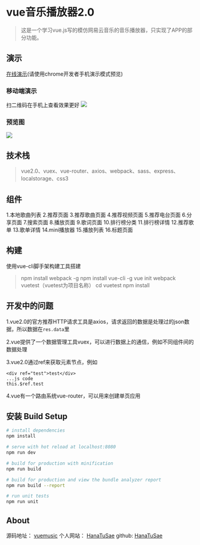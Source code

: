 # vue音乐播放器2.0

> 这是一个学习vue.js写的模仿网易云音乐的音乐播放器，只实现了APP的部分功能。

## 演示
[在线演示](http://music.hanatusae.xin/music2)(请使用chrome开发者手机演示模式预览)

### 移动端演示
扫二维码在手机上查看效果更好
![](http://hanatusae.oss-cn-shenzhen.aliyuncs.com/music2.0.png)

### 预览图
![](http://hanatusae.oss-cn-shenzhen.aliyuncs.com/1.0%E5%8A%9F%E8%83%BD%E5%B1%95%E7%A4%BA.gif)

## 技术栈
> vue2.0、vuex、vue-router、axios、webpack、sass、express、localstorage、css3

## 组件
1.本地歌曲列表
2.推荐页面
3.推荐歌曲页面
4.推荐视频页面
5.推荐电台页面
6.分享页面
7.搜索页面
8.播放页面
9.歌词页面
10.排行榜分类
11.排行榜详情
12.推荐歌单
13.歌单详情
14.mini播放器
15.播放列表
16.标题页面

## 构建
使用vue-cli脚手架构建工具搭建
> npm install webpack -g
> npm install vue-cli -g
> vue init webpack vuetest（vuetest为项目名称）
> cd vuetest
> npm install

## 开发中的问题
1.vue2.0的官方推荐HTTP请求工具是axios，请求返回的数据是处理过的json数据，所以数据在`res.data`里

2.vue提供了一个数据管理工具vuex，可以进行数据上的通信，例如不同组件间的数据处理

3.vue2.0通过ref来获取元素节点，例如
```
<div ref="test">test</div>
...js code
this.$ref.test
```
4.vue有一个路由系统vue-router，可以用来创建单页应用

## 安装 Build Setup
``` bash
# install dependencies
npm install

# serve with hot reload at localhost:8080
npm run dev

# build for production with minification
npm run build

# build for production and view the bundle analyzer report
npm run build --report

# run unit tests
npm run unit

```
## About
源码地址： [vuemusic](https://github.com/HanaTuSae/music/tree/2.0)
个人网站： [HanaTuSae](http://hanatusae.xin)
github: [HanaTuSae](https://github.com/HanaTuSae)
